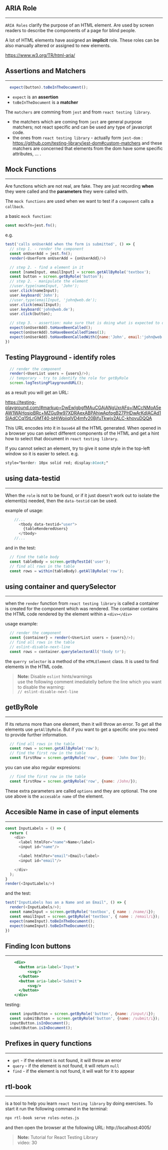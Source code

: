 ## ARIA Role
---

`ARIA Roles` clarify the purpose of an HTML element. Are used by screen readers to describe the components of a page for blind people.

A lot of HTML elements have assigned an **implicit** role. These roles can be also manually altered or assigned to new elements.

https://www.w3.org/TR/html-aria/


## Assertions and Matchers
---

```js
  expect(button).toBeInTheDocument();
```

- `expect` is an **assertion**
- `toBeInTheDocument` is a **matcher**

The `matchers` are comming from `jest` and from `react testing library`.

- the matchers which are coming from `jest` are general purpose matchers; not react specific and can be used any type of javascript code.
- the ones from `react testing library` - actually form `jest-dom` : 
https://github.com/testing-library/jest-dom#custom-matchers and these matchers are concerned that elements from the dom have some specific attributes, ... .

## Mock Functions
---
Are functions which are not real, are fake. They are just recording **when** they were called and the **parameters** they were called with.

The `mock functions` are used when we want to test if a `component` calls a `callback`.

a basic `mock function`:
```js
const mockfn=jest.fn();
```

e.g.

```js
test('calls onUserAdd when the form is submitted', () => {
  // step 1. - render the component
  const onUserAdd = jest.fn();
  render(<UserForm onUserAdd = {onUserAdd}/>)

  // step 2. - find a element in it
  const [nameInput, emailInput] = screen.getAllByRole('textbox');
  const button = screen.getByRole('button');
  // step 2. - manipulate the element
  //user.type(nameInput, 'John');
  user.click(nameInput);
  user.keyboard('John');
  //user.type(emailInput, 'john@web.de');
  user.click(emailInput);
  user.keyboard('john@web.de');
  user.click(button);

  // step 3. - assertion: make sure that is doing what is expected to do
  expect(onUserAdd).toHaveBeenCalled();
  expect(onUserAdd).toHaveBeenCalledTimes(1);
  expect(onUserAdd).toHaveBeenCalledWith({name:'John', email:'john@web.de'});
})
```


## Testing Playground - identify **roles**

```js
  // render the component
  render(<UserList users = {users}/>);
  // temporary - try to identify the role for getByRole
  screen.logTestingPlaygroundURL();
```

as a result you will get an URL:

https://testing-playground.com/#markup=DwEwlgbgfMAuCGAjANgUxrAFq+IMCcNMoA5eAW1WAHosioBRc+MZGu9w97XDRAexABPAhjwApfpgB27PHDwArKdIACAd1SIAdCCq15tLrGMT40-bHlWoiiqlVD4mfv20BjfuTkwjv2ALC-khovuDQQA

This URL encodes into it in `base64` all the HTML generated. When opened in a browser you can select different components of the HTML and get a hint how to select that document in `react testing library`. 

If you cannot select an element, try to give it some style in the top-left window so it is easier to select.
e.g. 
```css
style="border: 10px solid red; display:block;"
```

## using **data-testid**
---
When the `role` is not to be found, or if it just doesn't work out to isolate the element(s) needed, then the `data-testid` can be used.

example of usage:
```js
    //...
      <tbody data-testid="user">
        {tableRenderedUsers}
      </tbody>
    //...

```
and in the test:
```js
  // find the table body
  const tableBody = screen.getByTestId('user');
  // find all rows in the table
  const rows = within(tableBody).getAllByRole('row');
```

## using **container** and **querySelector**
---

when the `render` function from `react testing library` is called a container is created for the component which was rendered. The container contains the HTML code rendered by the element within a `<div></div>`

usage example:

```js
  // render the component
  const {container} = render(<UserList users = {users}/>);
  // find all rows in the table
  // eslint-disable-next-line
  const rows = container.querySelectorAll('tbody tr');
```
the `querry selector` is a method of the `HTMLElement` class. It is used to find elements in the HTML code.

> **Note:** Disable `eslint` hints/warnings <br>
> use the following comment imediatelly before the line which you want to disable the warning: <br>
> `// eslint-disable-next-line`

## getByRole
---

If its returns more than one element, then it will throw an error. To get all the elements use `getAllByRole`. But if you want to get a specific one you need to provide further information. 

```js
  // find all rows in the table
  const rows = screen.getAllByRole('row');
  // find the first row in the table
  const firstRow = screen.getByRole('row', {name: 'John Doe'});
```

you can use also regular expresions: 

```js
  // find the first row in the table
  const firstRow = screen.getByRole('row', {name: /John/});
```

These extra parameters are called `options` and they are optional. The one use above is the `accesable name` of the element.

## Accesible Name in case of **input** elements
---

```js
const InputLabels = () => {
  return (
    <div>
      <label htmlFor="name">Name</label>
      <input id="name"/>

      <label htmlFor="email">Email</label>
      <input id="email"/>

    </div>
  );
}
render(<InputLabels/>)
```
and the test:
```js
test("InputLabels has an a Name and an Email", () => {
  render(<InputLabels/>);
  const nameInput = screen.getByRole('textbox', { name : /name/i});
  const emailInput = screen.getByRole('textbox', { name : /email/i});
  expect(nameInput).toBeInTheDocument();
  expect(nameInput).toBeInTheDocument();
})
```

## Finding **Icon buttons**
---

```jsx
    <div>
      <button aria-label='Input'>
          <svg/>
      </button>
      <button aria-label='Submit'>
          <svg/>
      </button>
    </div>
```

testing:

```js
  const inputButton = screen.getByRole('button', {name: /input/i});
  const submitButton = screen.getByRole('button', {name: /submit/i});
  inputButton.isInDocument();
  submitButton.isInDocument();
```

## Prefixes in query functions
---

- `get` - if the element is not found, it will throw an error
- `query` - if the element is not found, it will return `null`
- `find` - if the element is not found, it will wait for it to appear



## rtl-book
---

is a tool to help you learn `react testing library` by doing exercises.
To start it run the following command in the terminal:
```bash
npx rtl-book serve roles-notes.js
```
and then open the browser at the following URL:
http://localhost:4005/



> **Note:** Tutorial for React Testing Library<br>
> video: 30